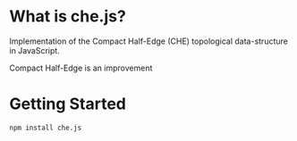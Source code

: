 # What is che.js?
Implementation of the Compact Half-Edge (CHE) topological data-structure in JavaScript. 

Compact Half-Edge is an improvement

# Getting Started

```shell
npm install che.js
```

